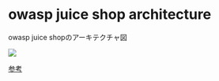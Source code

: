 # owasp juice shop architecture

owasp juice shopのアーキテクチャ図

![](https://pwning.owasp-juice.shop/introduction/img/architecture-diagram.png)

[参考](https://pwning.owasp-juice.shop/introduction/architecture.html)

